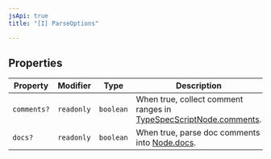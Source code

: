 ```yaml
---
jsApi: true
title: "[I] ParseOptions"

---
```

## Properties

| Property | Modifier | Type | Description |
| ------ | ------ | ------ | ------ |
| `comments?` | `readonly` | `boolean` | When true, collect comment ranges in [TypeSpecScriptNode.comments](TypeSpecScriptNode.md). |
| `docs?` | `readonly` | `boolean` | When true, parse doc comments into [Node.docs](BaseNode.md). |
